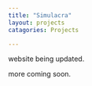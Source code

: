 ```yaml
---
title: "Simulacra"
layout: projects
catagories: Projects

---
```

website being updated.

more coming soon.



